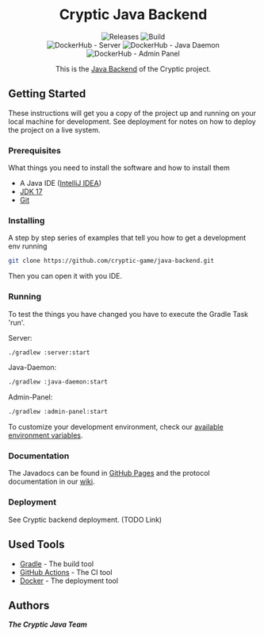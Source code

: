 <h1 align="center">
    Cryptic Java Backend
</h1>

<p align="center">
    <a style="text-decoration:none" href="https://github.com/cryptic-game/java-backend/releases">
        <img alt="Releases" src="https://img.shields.io/github/v/tag/cryptic-game/java-backend?label=latest%20version&style=flat-square">
    </a>
    <a style="text-decoration:none" href="https://github.com/cryptic-game/java-backend/actions">
        <img alt="Build" src="https://img.shields.io/github/workflow/status/cryptic-game/java-backend/CI/master?style=flat-square">
    </a>
    <br>
    <a style="text-decoration:none" href="https://hub.docker.com/r/crypticcp/server">
        <img alt="DockerHub - Server" src="https://img.shields.io/docker/pulls/crypticcp/server?style=flat-square&label=DockerHub%20-%20Server">
    </a>
    <a style="text-decoration:none" href="https://hub.docker.com/r/crypticcp/java-daemon">
        <img alt="DockerHub - Java Daemon" src="https://img.shields.io/docker/pulls/crypticcp/java-daemon?style=flat-square&label=DockerHub%20-%20Java%20Daemon">
    </a>
     <a style="text-decoration:none" href="https://hub.docker.com/r/crypticcp/admin-panel">
        <img alt="DockerHub - Admin Panel" src="https://img.shields.io/docker/pulls/crypticcp/admin-panel?style=flat-square&label=DockerHub%20-%20Admin%20Panel">
    </a>
</p>
<p align="center">
    This is the <a href="https://cryptic-game.github.io/java-backend/">Java Backend</a> of the Cryptic project.
</p>

## Getting Started

These instructions will get you a copy of the project up and running on your local machine for development. See deployment for notes on how to deploy the project on a live system.

### Prerequisites

What things you need to install the software and how to install them

* A Java IDE ([IntelliJ IDEA](https://www.jetbrains.com/idea/))
* [JDK 17](https://adoptium.net/)
* [Git](https://git-scm.com/)

### Installing

A step by step series of examples that tell you how to get a development env running

```sh
git clone https://github.com/cryptic-game/java-backend.git
```

Then you can open it with you IDE.

### Running

To test the things you have changed you have to execute the Gradle Task 'run'.

Server:
````sh
./gradlew :server:start
````

Java-Daemon:
````sh
./gradlew :java-daemon:start
````

Admin-Panel:
````sh
./gradlew :admin-panel:start
````

To customize your development environment, check our [available environment variables](https://wiki.cryptic-game.net/books/einf%C3%BChrungen/page/environment).

### Documentation

The Javadocs can be found in [GitHub Pages](https://cryptic-game.github.io/java-backend/) and the protocol documentation in our [wiki](https://wiki.cryptic-game.net/books/einf%C3%BChrungen/chapter/java).

### Deployment

See Cryptic backend deployment. (TODO Link)

## Used Tools

* [Gradle](https://gradle.org/) - The build tool
* [GitHub Actions](https://github.com/features/actions/) - The CI tool
* [Docker](https://docker.com/) - The deployment tool

## Authors

_**The Cryptic Java Team**_
